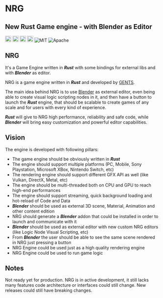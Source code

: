 # **NRG** 
## New Rust Game engine - with Blender as Editor

[<img alt="github repository" src="https://img.shields.io/badge/github-gents83/NRG-8da0cb?logo=github" height="20">](https://github.com/gents83/NRG)
[<img alt="github pages" src="https://img.shields.io/badge/Docs-github-brightgreen" height="20">](https://gents83.github.io/NRG/)
[<img alt="github workflow sattus" src="https://img.shields.io/github/workflow/status/gents83/NRG/Deploy%20on%20Github%20Pages?style=plastic" height="20">](https://github.com/gents83/NRG/actions)
[<img alt="github sponsor" src="https://img.shields.io/github/sponsors/gents83?style=plastic" height="20">](https://github.com/sponsors/gents83)
![MIT](https://img.shields.io/badge/license-MIT-blue.svg)
![Apache](https://img.shields.io/badge/license-Apache-blue.svg)

## NRG

It's a Game Engine written in _**Rust**_ with some bindings for external libs and with _**Blender**_ as editor.

NRG is a game engine written in _**Rust**_ and developed by [GENTS](https://twitter.com/gents83). 

The main idea behind NRG is to use [Blender](https://www.blender.org/) as external editor, even being able to create visual logic scripting nodes in it, and then have a button to launch the _**Rust**_ engine, that should be scalable to create games of any scale and for users with every kind of experience.

_**Rust**_ will give to NRG high performance, reliability and safe code, while _**Blender**_ will bring easy customization and powerful editor capabilities.

## Vision

The engine is developed with following pillars:
- The game engine should be obviously written in _**Rust**_
- The engine should support multiple platforms (PC, Mobile, Sony Playstation, Microsoft XBox, Nintendo Switch, etc)
- The rendering engine should support different GFX API as well (like Vulkan, DirectX, Metal, etc)
- The engine should be multi-threaded both on CPU and GPU to reach high-end performances
- The engine should support streaming, quick background loading and hot-reload of Code and Data
- _**Blender**_ should be used as external 3D scene, Material, Animation and other content edition 
- NRG should generate a _**Blender**_ addon that could be installed in order to launch and communicate with it
- _**Blender**_ should be used as external editor with new custom NRG editors (like Logic Node Visual Scripting, etc) 
- From _**Blender**_ the user should be able to see the same scene rendered in NRG just pressing a button
- NRG Engine could be used just as a high quality rendering engine
- NRG Engine could be used to run game logic  

## Notes

Not ready yet for production.
NRG is in active development, it still lacks many features code architecture or interfaces could still change. 
New releases could still have breaking changes.